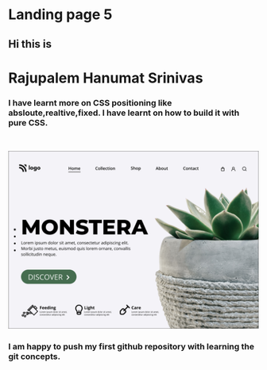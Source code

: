 # Landing page 5

## Hi this is 
# Rajupalem Hanumat Srinivas 

### I have learnt more on CSS positioning like absloute,realtive,fixed. I have learnt on how to build it with pure  __CSS__.

&nbsp;

![project_1 logo](./6.png)

### I am happy to push my first github repository with learning the git concepts.